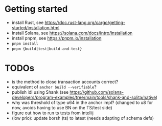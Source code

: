 # Getting started

- install Rust, see https://doc.rust-lang.org/cargo/getting-started/installation.html
- install Solana, see https://solana.com/docs/intro/installation
- install pnpm, see https://pnpm.io/installation
- `pnpm install`
- `pnpm {build|test|build-and-test}`

# TODOs

- is the method to close transaction accounts correct?
- equivalent of `anchor build --verifiable`?
- publish idl using Shank (see https://github.com/solana-developers/program-examples/tree/main/tools/shank-and-solita/native)
- why was threshold of type u64 in the anchor impl? (changed to u8 for now, avoids having to use BN on the TS/test side)
- figure out how to run ts tests from intellij
- (low prio): update borsh (ts) to latest (needs adapting of schema defs) 